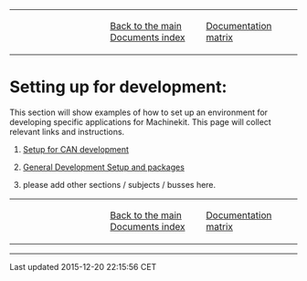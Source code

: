<table>
<colgroup>
<col width="33%" />
<col width="33%" />
<col width="33%" />
</colgroup>
<tbody>
<tr class="odd">
<td align="left"><p></p></td>
<td align="left"><p><a href="../../index.md">Back to the main Documents index</a></p></td>
<td align="left"><p><a href="../documentation-matrix.md">Documentation matrix</a></p></td>
</tr>
</tbody>
</table>

Setting up for development:
===========================

This section will show examples of how to set up an environment for developing specific applications for Machinekit. This page will collect relevant links and instructions.

1.  [Setup for CAN development](CAN-developing-setup.md)

2.  [General Development Setup and packages](../developing/machinekit-developing.md)

3.  please add other sections / subjects / busses here.

<table>
<colgroup>
<col width="33%" />
<col width="33%" />
<col width="33%" />
</colgroup>
<tbody>
<tr class="odd">
<td align="left"><p></p></td>
<td align="left"><p><a href="../../index.md">Back to the main Documents index</a></p></td>
<td align="left"><p><a href="../documentation-matrix.md">Documentation matrix</a></p></td>
</tr>
</tbody>
</table>

------------------------------------------------------------------------

Last updated 2015-12-20 22:15:56 CET



